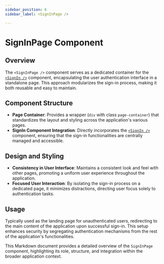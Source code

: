 ```yaml
---
sidebar_position: 6
sidebar_label: <SignInPage />

---
```


# SignInPage Component
## Overview
The `<SignInPage />` component serves as a dedicated container for the [`<SignIn />`](/docs/arculus-ui/components/signin) component, encapsulating the user authentication interface in a standalone page. This approach modularizes the sign-in process, making it both reusable and easy to maintain.

## Component Structure
- **Page Container**: Provides a wrapper (`div` with class `page-container`) that standardizes the layout and styling across the application's various pages.
- **SignIn Component Integration**: Directly incorporates the [`<SignIn />`](/docs/arculus-ui/components/signin) component, ensuring that the sign-in functionalities are centrally managed and accessible.

## Design and Styling
- **Consistency in User Interface**: Maintains a consistent look and feel with other pages, promoting a uniform user experience throughout the application.
- **Focused User Interaction**: By isolating the sign-in process on a dedicated page, it minimizes distractions, directing user focus solely to authentication tasks.

## Usage
Typically used as the landing page for unauthenticated users, redirecting to the main content of the application upon successful sign-in. This setup enhances security by segregating authentication mechanisms from the rest of the application's functionalities.

This Markdown document provides a detailed overview of the `SignInPage` component, highlighting its role, structure, and integration within the broader application context.
